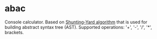 # abac

Console calculator. Based on [Shunting-Yard algorithm](https://en.wikipedia.org/wiki/Shunting-yard_algorithm) that is used for building abstract syntax tree (AST).
Supported operations: '+', '-', '/', '*', brackets.
